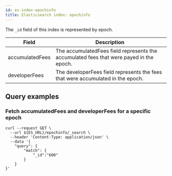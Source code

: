 ```yaml
---
id: es-index-epochinfo
title: Elasticsearch index: epochinfo
---
```


The `_id` field of this index is represented by epoch.


| Field            | Description                                                                             |
|------------------|-----------------------------------------------------------------------------------------|
| accumulatedFees  | The accumulatedFees field represents the accumulated fees that were payed in the epoch. |
| developerFees    | The developerFees field represents the fees that were accumulated in the epoch.         |

## Query examples

### Fetch accumulatedFees and developerFees for a specific epoch

```
curl --request GET \
  --url ${ES_URL}/epochinfo/_search \
  --header 'Content-Type: application/json' \
  --data '{
	"query": {
		"match": {
			"_id":"600"
		}
	}
}'
```
